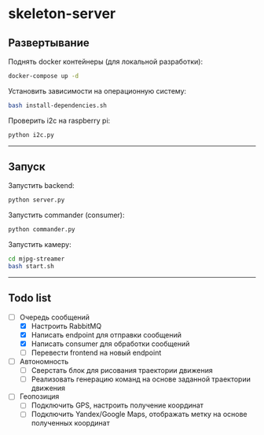 # skeleton-server

## Развертывание

Поднять docker контейнеры (для локальной разработки):
```bash
docker-compose up -d
```

Установить зависимости на операционную систему:
```bash
bash install-dependencies.sh
```

Проверить i2c на raspberry pi:
```bash
python i2c.py
```

---

## Запуск

Запустить backend:
```bash
python server.py
```

Запустить commander (consumer):
```bash
python commander.py
```

Запустить камеру:
```bash
cd mjpg-streamer
bash start.sh
```

---

## Todo list

- [ ] Очередь сообщений
  - [x] Настроить RabbitMQ
  - [x] Написать endpoint для отправки сообщений
  - [x] Написать consumer для обработки сообщений
  - [ ] Перевести frontend на новый endpoint
- [ ] Автономность
  - [ ] Сверстать блок для рисования траектории движения
  - [ ] Реализовать генерацию команд на основе заданной траектории движения
- [ ] Геопозиция
  - [ ] Подключить GPS, настроить получение координат
  - [ ] Подключить Yandex/Google Maps, отображать метку на основе полученных координат
